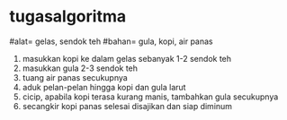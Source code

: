# tugasalgoritma

#alat= gelas, sendok teh
#bahan= gula, kopi, air panas

1. masukkan kopi ke dalam gelas sebanyak 1-2 sendok teh
2. masukkan gula 2-3 sendok teh
3. tuang air panas secukupnya
4. aduk pelan-pelan hingga kopi dan gula larut
5. cicip, apabila kopi terasa kurang manis, tambahkan gula secukupnya
6. secangkir kopi panas selesai disajikan dan siap diminum
